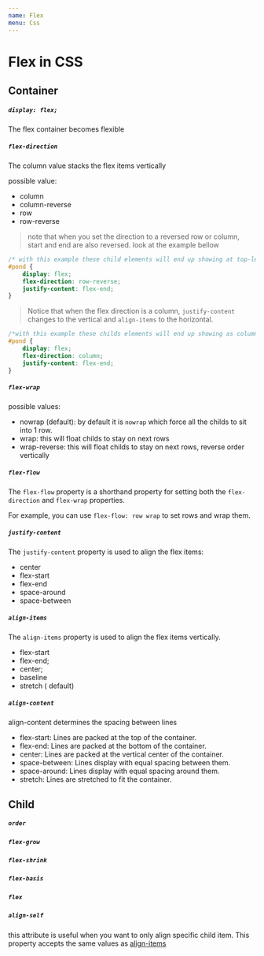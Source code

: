 ```yaml
---
name: Flex
menu: Css
---
```


# Flex in CSS

## Container

##### `display: flex;`

The flex container becomes flexible

##### `flex-direction`

The column value stacks the flex items vertically

possible value:
-   column
-   column-reverse
-   row
-   row-reverse

> note that when you set the direction to a reversed row or column, start and end are also reversed. look at the example bellow


```css
/* with this example these child elements will end up showing at top-left of the container*/
#pond {
    display: flex;
    flex-direction: row-reverse;
    justify-content: flex-end;
}
```

> Notice that when the flex direction is a column, `justify-content` changes to the vertical and `align-items` to the horizontal.

```css
/*with this example these childs elements will end up showing as column, and being pushed to the bottom */
#pond {
    display: flex;
    flex-direction: column;
    justify-content: flex-end;
}
```

##### `flex-wrap`

possible values:
-   nowrap (default):   by default it is `nowrap` which force all the childs to sit into 1 row.
-   wrap:               this will float childs to stay on next rows
-   wrap-reverse:       this will float childs to stay on next rows, reverse order vertically

##### `flex-flow`

The `flex-flow` property is a shorthand property for setting both the `flex-direction` and `flex-wrap` properties.

For example, you can use `flex-flow: row wrap` to set rows and wrap them.

##### `justify-content`

The `justify-content` property is used to align the flex items:

-   center
-   flex-start
-   flex-end
-   space-around
-   space-between

##### `align-items`

The `align-items` property is used to align the flex items vertically.

- flex-start
- flex-end;
- center;
- baseline
- stretch ( default) 

##### `align-content`
align-content determines the spacing between lines

- flex-start: Lines are packed at the top of the container.
- flex-end: Lines are packed at the bottom of the container.
- center: Lines are packed at the vertical center of the container.
- space-between: Lines display with equal spacing between them.
- space-around: Lines display with equal spacing around them.
- stretch: Lines are stretched to fit the container.


## Child 

##### `order`
##### `flex-grow`
##### `flex-shrink`
##### `flex-basis`
##### `flex`
##### `align-self`

this attribute is useful when you want to only align specific child item. This property accepts the same values as [align-items](#align-items)

